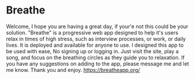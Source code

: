 # Breathe

  Welcome, I hope you are having a great day, if your'e not this could be your solution. "Breathe" is a progressive web app designed to help it's users relax in times of high stress, such as interview processes, or work, or daily lives. It is deployed and available for anyone to use. I designed this app to be used with ease, No signing up or logging in. Just visit the site, play a song, and focus on the breathing circles as they guide you to relaxation. If you have any suggestions on adding to the app, please message me and let me know. Thank you and enjoy.
  https://breatheapp.org/
